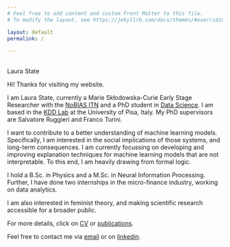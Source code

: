 ```yaml
---
# Feel free to add content and custom Front Matter to this file.
# To modify the layout, see https://jekyllrb.com/docs/themes/#overriding-theme-defaults

layout: default
permalink: /

---
```


<br />

<div class="title">
Laura State
</div>

Hi! Thanks for visiting my website.

I am Laura State, currently a Marie Skłodowska-Curie Early Stage Researcher with the
[NoBIAS ITN](https://nobias-project.eu)
and a PhD student in
[Data Science](https://datasciencephd.eu/).
I am based in the
[KDD Lab](https://kdd.isti.cnr.it/)
 at the University of Pisa, Italy.
My PhD supervisors are Salvatore Ruggieri and Franco Turini.

I want to contribute to a better understanding of machine learning models. Specifically, I am interested in the social implications of those systems, and long-term consequences. I am currently focussing on developing and improving explanation techniques for machine learning models that are not interpretable. To this end, I am heavily drawing from formal logic.

I hold a B.Sc. in Physics and a M.Sc. in Neural Information Processing.
Further, I have done two internships in the micro-finance industry, working on data analytics.

I am also interested in feminist theory, and making scientific research accessible for a broader public.

For more details, click on [CV](/cv/) or [publications](/publications).

Feel free to contact me via [email](mailto:laura.state@di.unipi.it)
or on
[linkedin](https://linkedin.com/in/laura-state).
